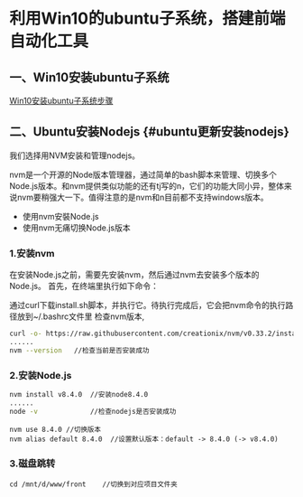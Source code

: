 # 利用Win10的ubuntu子系统，搭建前端自动化工具

## 一、Win10安装ubuntu子系统

[Win10安装ubuntu子系统步骤](http://www.cnblogs.com/Jay-CFD/p/6067274.html)

## 二、Ubuntu安装Nodejs {#ubuntu更新安装nodejs}

我们选择用NVM安装和管理nodejs。

nvm是一个开源的Node版本管理器，通过简单的bash脚本来管理、切换多个Node.js版本。和nvm提供类似功能的还有tj写的n，它们的功能大同小异，整体来说nvm要稍强大一下。值得注意的是nvm和n目前都不支持windows版本。

* 使用nvm安裝Node.js
* 使用nvm无痛切换Node.js版本

### 1.安装nvm

在安装Node.js之前，需要先安装nvm，然后通过nvm去安装多个版本的Node.js。 首先，在终端里执行如下命令：

通过curl下载install.sh脚本，并执行它。待执行完成后，它会把nvm命令的执行路径放到~/.bashrc文件里 检查nvm版本,

```bash
curl -o- https://raw.githubusercontent.com/creationix/nvm/v0.33.2/install.sh | bash
......
nvm --version   //检查当前是否安装成功
```

### 2.安装Node.js



```bash
nvm install v8.4.0  //安装node8.4.0
......
node -v             //检查nodejs是否安装成功
```

```
nvm use 8.4.0 //切换版本
nvm alias default 8.4.0  //设置默认版本：default -> 8.4.0 (-> v8.4.0)
```

### 3.磁盘跳转

```
cd /mnt/d/www/front    //切换到对应项目文件夹
```



